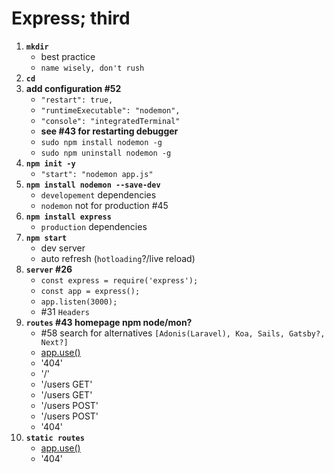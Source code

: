 # Express; third

1. **`mkdir`**
   - best practice
   - `name wisely, don't rush`
2. **`cd`**
3. **add configuration #52**
   - `"restart": true,`
   - `"runtimeExecutable": "nodemon",`
   - `"console": "integratedTerminal"`
   - **see #43 for restarting debugger**
   - `sudo npm install nodemon -g`
   - `sudo npm uninstall nodemon -g`
4. **`npm init -y`**
   - `"start": "nodemon app.js"`
5. **`npm install nodemon --save-dev`**
   - `developement` dependencies
   - `nodemon` not for production #45
6. **`npm install express`**
   - `production` dependencies
7. **`npm start`**
   - dev server
   - auto refresh (`hotloading`?/live reload)
8. **`server` #26**
   - `const express = require('express');`
   - `const app = express();`
   - `app.listen(3000);`
   - #31 `Headers`
9. **`routes` #43 homepage npm node/mon?**
   - #58 search for alternatives `[Adonis(Laravel), Koa, Sails, Gatsby?, Next?]`
   - [app.use()](https://expressjs.com/en/4x/api.html#app.use 'app.use("/users", (req,res, next)=>{
console.log("middleWare")
next()
})')
   - '404'
   - '/'
   - '/users GET'
   - '/users GET'
   - '/users POST'
   - '/users POST'
   - '404'
10. **`static routes`**
    - [app.use()](https://expressjs.com/en/4x/api.html#app.use 'app.use("/users", (req,res, next)=>{
  console.log("middleWare")
  next()
  })')
    - '404'
